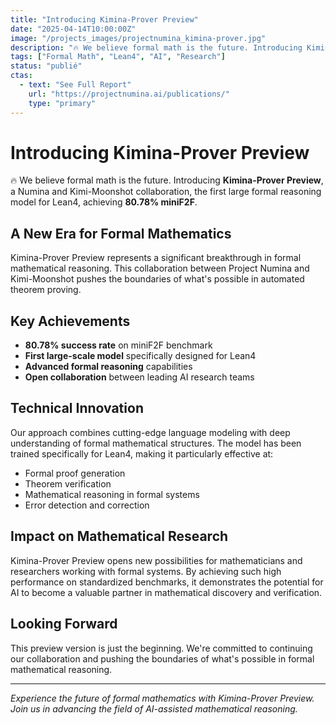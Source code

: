 ```yaml
---
title: "Introducing Kimina-Prover Preview"
date: "2025-04-14T10:00:00Z"
image: "/projects_images/projectnumina_kimina-prover.jpg"
description: "🔥 We believe formal math is the future. Introducing Kimina-Prover Preview, a Numina and Kimi-Moonshot collaboration, the first large formal reasoning model for Lean4, achieving 80.78% miniF2F."
tags: ["Formal Math", "Lean4", "AI", "Research"]
status: "publié"
ctas:
  - text: "See Full Report"
    url: "https://projectnumina.ai/publications/"
    type: "primary"
---
```


# Introducing Kimina-Prover Preview

🔥 We believe formal math is the future. Introducing **Kimina-Prover Preview**, a Numina and Kimi-Moonshot collaboration, the first large formal reasoning model for Lean4, achieving **80.78% miniF2F**.

## A New Era for Formal Mathematics

Kimina-Prover Preview represents a significant breakthrough in formal mathematical reasoning. This collaboration between Project Numina and Kimi-Moonshot pushes the boundaries of what's possible in automated theorem proving.

## Key Achievements

- **80.78% success rate** on miniF2F benchmark
- **First large-scale model** specifically designed for Lean4
- **Advanced formal reasoning** capabilities
- **Open collaboration** between leading AI research teams

## Technical Innovation

Our approach combines cutting-edge language modeling with deep understanding of formal mathematical structures. The model has been trained specifically for Lean4, making it particularly effective at:

- Formal proof generation
- Theorem verification
- Mathematical reasoning in formal systems
- Error detection and correction

## Impact on Mathematical Research

Kimina-Prover Preview opens new possibilities for mathematicians and researchers working with formal systems. By achieving such high performance on standardized benchmarks, it demonstrates the potential for AI to become a valuable partner in mathematical discovery and verification.

## Looking Forward

This preview version is just the beginning. We're committed to continuing our collaboration and pushing the boundaries of what's possible in formal mathematical reasoning.

---

*Experience the future of formal mathematics with Kimina-Prover Preview. Join us in advancing the field of AI-assisted mathematical reasoning.* 